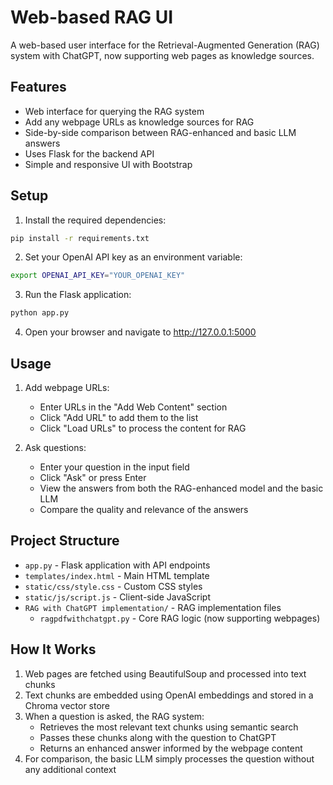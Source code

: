 # Web-based RAG UI

A web-based user interface for the Retrieval-Augmented Generation (RAG) system with ChatGPT, now supporting web pages as knowledge sources.

## Features

- Web interface for querying the RAG system
- Add any webpage URLs as knowledge sources for RAG
- Side-by-side comparison between RAG-enhanced and basic LLM answers
- Uses Flask for the backend API
- Simple and responsive UI with Bootstrap

## Setup

1. Install the required dependencies:

```bash
pip install -r requirements.txt
```

2. Set your OpenAI API key as an environment variable:

```bash
export OPENAI_API_KEY="YOUR_OPENAI_KEY"
```

3. Run the Flask application:

```bash
python app.py
```

4. Open your browser and navigate to http://127.0.0.1:5000

## Usage

1. Add webpage URLs:

   - Enter URLs in the "Add Web Content" section
   - Click "Add URL" to add them to the list
   - Click "Load URLs" to process the content for RAG

2. Ask questions:
   - Enter your question in the input field
   - Click "Ask" or press Enter
   - View the answers from both the RAG-enhanced model and the basic LLM
   - Compare the quality and relevance of the answers

## Project Structure

- `app.py` - Flask application with API endpoints
- `templates/index.html` - Main HTML template
- `static/css/style.css` - Custom CSS styles
- `static/js/script.js` - Client-side JavaScript
- `RAG with ChatGPT implementation/` - RAG implementation files
  - `ragpdfwithchatgpt.py` - Core RAG logic (now supporting webpages)

## How It Works

1. Web pages are fetched using BeautifulSoup and processed into text chunks
2. Text chunks are embedded using OpenAI embeddings and stored in a Chroma vector store
3. When a question is asked, the RAG system:
   - Retrieves the most relevant text chunks using semantic search
   - Passes these chunks along with the question to ChatGPT
   - Returns an enhanced answer informed by the webpage content
4. For comparison, the basic LLM simply processes the question without any additional context
